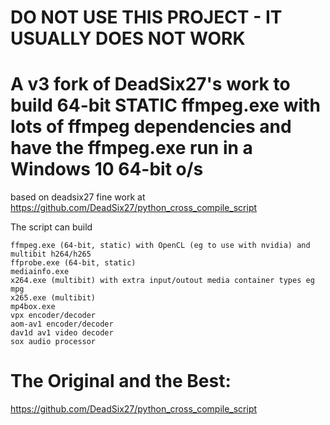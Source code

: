 # DO NOT USE THIS PROJECT - IT USUALLY DOES NOT WORK

# A v3 fork of DeadSix27's work to build 64-bit STATIC ffmpeg.exe with lots of ffmpeg dependencies and have the ffmpeg.exe run in a Windows 10 64-bit o/s

based on deadsix27 fine work at https://github.com/DeadSix27/python_cross_compile_script

The script can build 
```
ffmpeg.exe (64-bit, static) with OpenCL (eg to use with nvidia) and multibit h264/h265
ffprobe.exe (64-bit, static)
mediainfo.exe
x264.exe (multibit) with extra input/outout media container types eg mpg
x265.exe (multibit)
mp4box.exe
vpx encoder/decoder
aom-av1 encoder/decoder
dav1d av1 video decoder
sox audio processor
```

# The Original and the Best: 
https://github.com/DeadSix27/python_cross_compile_script
